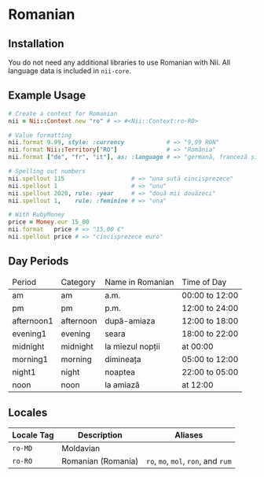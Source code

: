 <!-- This file has been generated. Source: src/docs/languages/_template.md.erb -->

# Romanian

## Installation

You do not need any additional libraries to use Romanian with Nii.
All language data is included in `nii-core`.

## Example Usage

``` ruby
# Create a context for Romanian
nii = Nii::Context.new "ro" # => #<Nii::Context:ro-RO>

# Value formatting
nii.format 9.99, style: :currency            # => "9,99 RON"
nii.format Nii::Territory["RO"]              # => "România"
nii.format ["de", "fr", "it"], as: :language # => "germană, franceză și italiană"

# Spelling out numbers
nii.spellout 115                   # => "una sută cincisprezece"
nii.spellout 1                     # => "unu"
nii.spellout 2020, rule: :year     # => "două mii douăzeci"
nii.spellout 1,    rule: :feminine # => "una"

# With RubyMoney
price = Money.eur 15_00
nii.format   price # => "15,00 €"
nii.spellout price # => "cincisprezece euro"
```

## Day Periods


<table>
  <thead>
    <tr>
      <td>Period</td>
      <td>Category</td>
      <td>Name in Romanian</td>
      <td>Time of Day</td>
    </tr>
  </thead>
  <tbody>
    <tr>
      <td>am</td>
      <td>am</td>
      <td>a.m.</td>
      <td>00:00 to 12:00</td>
    </tr>
    <tr>
      <td>pm</td>
      <td>pm</td>
      <td>p.m.</td>
      <td>12:00 to 24:00</td>
    </tr>
    <tr>
      <td>afternoon1</td>
      <td>afternoon</td>
      <td>după-amiaza</td>
      <td>12:00 to 18:00</td>
    </tr>
    <tr>
      <td>evening1</td>
      <td>evening</td>
      <td>seara</td>
      <td>18:00 to 22:00</td>
    </tr>
    <tr>
      <td>midnight</td>
      <td>midnight</td>
      <td>la miezul nopții</td>
      <td>at 00:00</td>
    </tr>
    <tr>
      <td>morning1</td>
      <td>morning</td>
      <td>dimineața</td>
      <td>05:00 to 12:00</td>
    </tr>
    <tr>
      <td>night1</td>
      <td>night</td>
      <td>noaptea</td>
      <td>22:00 to 05:00</td>
    </tr>
    <tr>
      <td>noon</td>
      <td>noon</td>
      <td>la amiază</td>
      <td>at 12:00</td>
    </tr>
  </tbody>
</table>



## Locales

<table>
  <thead>
    <tr>
      <th>Locale Tag</th>
      <th>Description</th>
      <th>Aliases</th>
    </tr>
  </thead>
  <tbody>
    <tr>
      <td><code>ro-MD</code></td>
      <td>Moldavian</td>
      <td></td>
    </tr>
    <tr>
      <td><code>ro-RO</code></td>
      <td>Romanian (Romania)</td>
      <td><code>ro</code>, <code>mo</code>, <code>mol</code>, <code>ron</code>, and <code>rum</code></td>
    </tr>
  </tbody>
</table>

